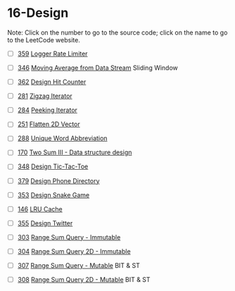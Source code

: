 # 16-Design
Note: Click on the number to go to the source code; click on the name to go to the LeetCode website.

- [ ] [359](359_Logger_Rate_Limiter.cpp) [Logger Rate Limiter](https://leetcode.com/problems/logger-rate-limiter/description/)

- [ ] [346](346_Moving_Average_from_Data_Stream.cpp) [Moving Average from Data Stream](https://leetcode.com/problems/moving-average-from-data-stream/description/) Sliding Window

- [ ] [362](362_Design_Hit_Counter.cpp) [Design Hit Counter](https://leetcode.com/problems/design-hit-counter/description/)

- [ ] [281](281_Zigzag_Iterator.cpp) [Zigzag Iterator](https://leetcode.com/problems/zigzag-iterator/description/)

- [ ] [284](284_Peeking_Iterator.cpp) [Peeking Iterator](https://leetcode.com/problems/peeking-iterator/description/)

- [ ] [251](251_Flatten_2D_Vector.cpp) [Flatten 2D Vector](https://leetcode.com/problems/flatten-2d-vector/description/s)

- [ ] [288](288_Unique_Word_Abbreviation.cpp) [Unique Word Abbreviation](https://leetcode.com/problems/unique-word-abbreviation/description/)

- [ ] [170](170_Two_Sum_III_-_Data_structure_design.cpp) [Two Sum III - Data structure design](https://leetcode.com/problems/two-sum-iii-data-structure-design/description/)

- [ ] [348](348_Design_Tic-Tac-Toe.cpp) [Design Tic-Tac-Toe](https://leetcode.com/problems/design-tic-tac-toe/description/)

- [ ] [379](379_Design_Phone_Directory.cpp) [Design Phone Directory](https://leetcode.com/problems/design-phone-directory/description/)

- [ ] [353](353_Design_Snake_Game.cpp) [Design Snake Game](https://leetcode.com/problems/design-snake-game/description/)

- [ ] [146](146_LRU_Cache.cpp) [LRU Cache](https://leetcode.com/problems/lru-cache/description/)

- [ ] [355](355_Design_Twitter.cpp) [Design Twitter](https://leetcode.com/problems/design-twitter/description/s)

- [ ] [303](303_Range_Sum_Query_-_Immutable.cpp) [Range Sum Query - Immutable](https://leetcode.com/problems/range-sum-query-immutable/description/)

- [ ] [304](304_Range_Sum_Query_2D_-_Immutable.cpp) [Range Sum Query 2D - Immutable](https://leetcode.com/problems/range-sum-query-2d-immutable/description/)

- [ ] [307](307_Range_Sum_Query_-_Mutable.cpp) [Range Sum Query - Mutable](https://leetcode.com/problems/range-sum-query-mutable/description/) BIT & ST

- [ ] [308](308_Range_Sum_Query_2D_-_Mutable.cpp) [Range Sum Query 2D - Mutable](https://leetcode.com/problems/range-sum-query-2d-mutable/description/) BIT & ST

